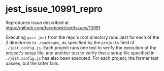# jest_issue_10991_repro
Reproduces issue described at https://github.com/facebook/jest/issues/10991

Executing `yarn jest` from the repo's root directory runs Jest for each of the 2 directories in `./packages`, as specified by the `projects` field of `./jest.config.js`.  Each project runs one test to verify the execution of the project's setup file, and another test to verify that a setup file specified in `./jest.config.js` has also been executed.  For each project, the former test passes, but the latter fails.
